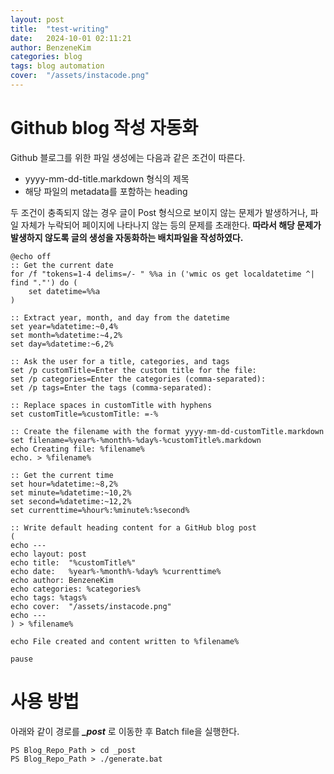 ```yaml
---
layout: post
title:  "test-writing"
date:   2024-10-01 02:11:21
author: BenzeneKim
categories: blog
tags: blog automation
cover:  "/assets/instacode.png"
---
```

# Github blog 작성 자동화

Github 블로그를 위한 파일 생성에는 다음과 같은 조건이 따른다.
- yyyy-mm-dd-title.markdown 형식의 제목
- 해당 파일의 metadata를 포함하는 heading

두 조건이 충족되지 않는 경우 글이 Post 형식으로 보이지 않는 문제가 발생하거나, 파일 자체가 누락되어 페이지에 나타나지 않는  등의 문제를 초래한다. __따라서 해당 문제가 발생하지 않도록 글의 생성을 자동화하는 배치파일을 작성하였다.__

```
@echo off
:: Get the current date
for /f "tokens=1-4 delims=/- " %%a in ('wmic os get localdatetime ^| find "."') do (
    set datetime=%%a
)

:: Extract year, month, and day from the datetime
set year=%datetime:~0,4%
set month=%datetime:~4,2%
set day=%datetime:~6,2%

:: Ask the user for a title, categories, and tags
set /p customTitle=Enter the custom title for the file: 
set /p categories=Enter the categories (comma-separated): 
set /p tags=Enter the tags (comma-separated): 

:: Replace spaces in customTitle with hyphens
set customTitle=%customTitle: =-%

:: Create the filename with the format yyyy-mm-dd-customTitle.markdown
set filename=%year%-%month%-%day%-%customTitle%.markdown
echo Creating file: %filename%
echo. > %filename%

:: Get the current time
set hour=%datetime:~8,2%
set minute=%datetime:~10,2%
set second=%datetime:~12,2%
set currenttime=%hour%:%minute%:%second%

:: Write default heading content for a GitHub blog post
(
echo ---
echo layout: post
echo title:  "%customTitle%"
echo date:   %year%-%month%-%day% %currenttime%
echo author: BenzeneKim
echo categories: %categories%
echo tags: %tags%
echo cover:  "/assets/instacode.png"
echo ---
) > %filename%

echo File created and content written to %filename%

pause

```

# 사용 방법

아래와 같이 경로를 ***_post*** 로 이동한 후 Batch file을 실행한다.
```
PS Blog_Repo_Path > cd _post
PS Blog_Repo_Path > ./generate.bat
```